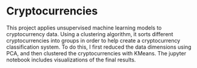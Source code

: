 # Cryptocurrencies

This project applies unsupervised machine learning models to cryptocurrency data. Using a clustering algorithm, it sorts different cryptocurrencies into groups in order to help create a cryptocurrency classification system. To do this, I first reduced the data dimensions using PCA, and then clustered the cryptocurrencies with KMeans. The jupyter notebook includes visualizations of the final results.